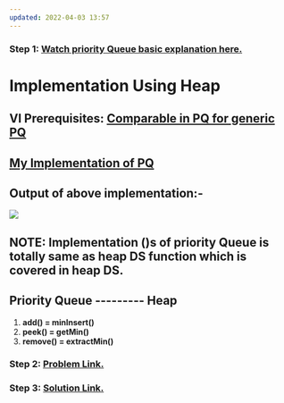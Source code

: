 ```yaml
---
updated: 2022-04-03 13:57
---
```

### **Step 1:** [Watch priority Queue basic explanation here.](https://youtu.be/FdObb76AmzM)

# **Implementation Using Heap**

## **VI Prerequisites:** [Comparable in PQ for generic PQ](https://youtu.be/DE835GvxZMQ)

## [**My Implementation of PQ**](./PriorityQueue.java)

## Output of above implementation:-

![](https://i.ibb.co/7QJtxHs/pq-output.png)

## **NOTE:** Implementation ()s of priority Queue is totally same as heap DS function which is covered in heap DS.

## **Priority Queue --------- Heap**

1. **add() = minInsert()**
2. **peek() = getMin()**
3. **remove() = extractMin()**

### **Step 2:** [Problem Link.](https://practice.geeksforgeeks.org/problems/k-largest-elements3736/1)

### **Step 3:** [Solution Link.](./KLargestElement.java)

